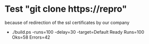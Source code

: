 # Test "git clone https://repro"
because of redirection of the ssl certificates by our company

* ./build.ps -runs=100 -delay=30 -target=Default
Ready Runs=100 Oks=58 Errors=42

